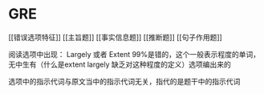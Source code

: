 # GRE
[[错误选项特征]]
[[主旨题]]
[[事实信息题]]
[[推断题]]
[[句子作用题]]

阅读选项中出现：
Largely 或者 Extent 99%是错的，这个一般表示程度的单词，无中生有（什么是extent largely 缺乏对这种程度的定义）选项编出来的

选项中的指示代词与原文当中的指示代词无关，指代的是题干中的指示代词